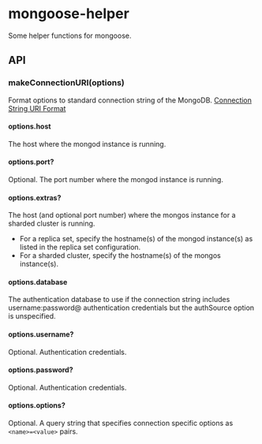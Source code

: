 # mongoose-helper

Some helper functions for mongoose.

## API

### makeConnectionURI(options)

Format options to standard connection string of the MongoDB. [Connection String URI Format](https://docs.mongodb.com/manual/reference/connection-string/)

#### options.host

The host where the mongod instance is running.

#### options.port?

Optional. The port number where the mongod instance is running.

#### options.extras?

The host (and optional port number) where the mongos instance for a sharded cluster is running.

- For a replica set, specify the hostname(s) of the mongod instance(s) as listed in the replica set configuration.
- For a sharded cluster, specify the hostname(s) of the mongos instance(s).

#### options.database

The authentication database to use if the connection string includes username:password@ authentication credentials but the authSource option is unspecified.

#### options.username?

Optional. Authentication credentials.

#### options.password?

Optional. Authentication credentials.

#### options.options?

Optional. A query string that specifies connection specific options as `<name>=<value>` pairs.
